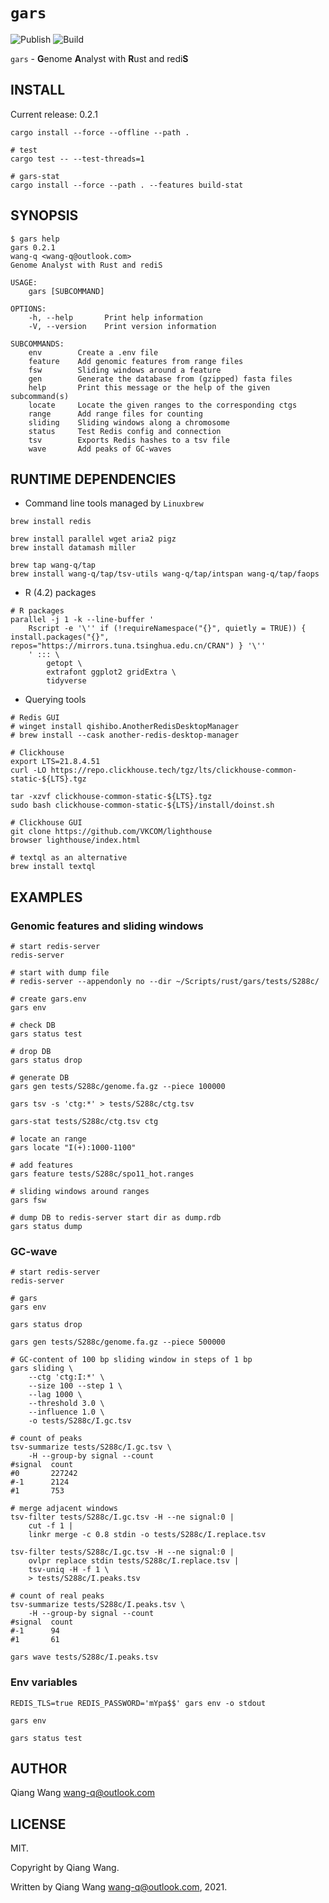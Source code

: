 # `gars`

![Publish](https://github.com/wang-q/gars/workflows/Publish/badge.svg)
![Build](https://github.com/wang-q/gars/workflows/Build/badge.svg)

`gars` - **G**enome **A**nalyst with **R**ust and redi**S**

## INSTALL

Current release: 0.2.1

```shell
cargo install --force --offline --path .

# test
cargo test -- --test-threads=1

# gars-stat
cargo install --force --path . --features build-stat

```

## SYNOPSIS

```text
$ gars help
gars 0.2.1
wang-q <wang-q@outlook.com>
Genome Analyst with Rust and rediS

USAGE:
    gars [SUBCOMMAND]

OPTIONS:
    -h, --help       Print help information
    -V, --version    Print version information

SUBCOMMANDS:
    env        Create a .env file
    feature    Add genomic features from range files
    fsw        Sliding windows around a feature
    gen        Generate the database from (gzipped) fasta files
    help       Print this message or the help of the given subcommand(s)
    locate     Locate the given ranges to the corresponding ctgs
    range      Add range files for counting
    sliding    Sliding windows along a chromosome
    status     Test Redis config and connection
    tsv        Exports Redis hashes to a tsv file
    wave       Add peaks of GC-waves

```

## RUNTIME DEPENDENCIES

* Command line tools managed by `Linuxbrew`

```shell
brew install redis

brew install parallel wget aria2 pigz
brew install datamash miller

brew tap wang-q/tap
brew install wang-q/tap/tsv-utils wang-q/tap/intspan wang-q/tap/faops

```

* R (4.2) packages

```shell
# R packages
parallel -j 1 -k --line-buffer '
    Rscript -e '\'' if (!requireNamespace("{}", quietly = TRUE)) { install.packages("{}", repos="https://mirrors.tuna.tsinghua.edu.cn/CRAN") } '\''
    ' ::: \
        getopt \
        extrafont ggplot2 gridExtra \
        tidyverse

```

* Querying tools

```shell
# Redis GUI
# winget install qishibo.AnotherRedisDesktopManager
# brew install --cask another-redis-desktop-manager

# Clickhouse
export LTS=21.8.4.51
curl -LO https://repo.clickhouse.tech/tgz/lts/clickhouse-common-static-${LTS}.tgz

tar -xzvf clickhouse-common-static-${LTS}.tgz
sudo bash clickhouse-common-static-${LTS}/install/doinst.sh

# Clickhouse GUI
git clone https://github.com/VKCOM/lighthouse
browser lighthouse/index.html

# textql as an alternative
brew install textql

```

## EXAMPLES

### Genomic features and sliding windows

```shell
# start redis-server
redis-server

# start with dump file
# redis-server --appendonly no --dir ~/Scripts/rust/gars/tests/S288c/

# create gars.env
gars env

# check DB
gars status test

# drop DB
gars status drop

# generate DB
gars gen tests/S288c/genome.fa.gz --piece 100000

gars tsv -s 'ctg:*' > tests/S288c/ctg.tsv

gars-stat tests/S288c/ctg.tsv ctg

# locate an range
gars locate "I(+):1000-1100"

# add features
gars feature tests/S288c/spo11_hot.ranges

# sliding windows around ranges
gars fsw

# dump DB to redis-server start dir as dump.rdb
gars status dump

```

### GC-wave

```shell
# start redis-server
redis-server

# gars
gars env

gars status drop

gars gen tests/S288c/genome.fa.gz --piece 500000

# GC-content of 100 bp sliding window in steps of 1 bp
gars sliding \
    --ctg 'ctg:I:*' \
    --size 100 --step 1 \
    --lag 1000 \
    --threshold 3.0 \
    --influence 1.0 \
    -o tests/S288c/I.gc.tsv

# count of peaks
tsv-summarize tests/S288c/I.gc.tsv \
    -H --group-by signal --count
#signal  count
#0       227242
#-1      2124
#1       753

# merge adjacent windows
tsv-filter tests/S288c/I.gc.tsv -H --ne signal:0 |
    cut -f 1 |
    linkr merge -c 0.8 stdin -o tests/S288c/I.replace.tsv

tsv-filter tests/S288c/I.gc.tsv -H --ne signal:0 |
    ovlpr replace stdin tests/S288c/I.replace.tsv |
    tsv-uniq -H -f 1 \
    > tests/S288c/I.peaks.tsv

# count of real peaks
tsv-summarize tests/S288c/I.peaks.tsv \
    -H --group-by signal --count
#signal  count
#-1      94
#1       61

gars wave tests/S288c/I.peaks.tsv

```

### Env variables

```shell
REDIS_TLS=true REDIS_PASSWORD='mYpa$$' gars env -o stdout

gars env

gars status test

```

## AUTHOR

Qiang Wang <wang-q@outlook.com>

## LICENSE

MIT.

Copyright by Qiang Wang.

Written by Qiang Wang <wang-q@outlook.com>, 2021.
